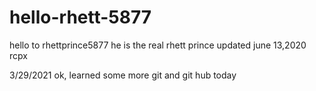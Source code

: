 # hello-rhett-5877
hello to rhettprince5877  he is the real rhett prince 
updated june 13,2020 rcpx



3/29/2021
ok, learned some more git and git hub today 
